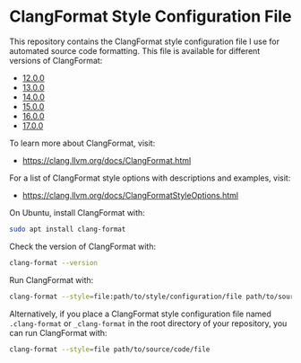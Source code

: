 # ClangFormat Style Configuration File

This repository contains the ClangFormat style configuration file I use for automated source code formatting. This file is available for different versions of ClangFormat:

- [12.0.0](12.0.0/.clang-format)
- [13.0.0](13.0.0/.clang-format)
- [14.0.0](14.0.0/.clang-format)
- [15.0.0](15.0.0/.clang-format)
- [16.0.0](16.0.0/.clang-format)
- [17.0.0](17.0.0/.clang-format)

To learn more about ClangFormat, visit:

- <https://clang.llvm.org/docs/ClangFormat.html>

For a list of ClangFormat style options with descriptions and examples, visit:

- <https://clang.llvm.org/docs/ClangFormatStyleOptions.html>

On Ubuntu, install ClangFormat with:

```BASH
sudo apt install clang-format
```

Check the version of ClangFormat with:

```BASH
clang-format --version
```

Run ClangFormat with:

```BASH
clang-format --style=file:path/to/style/configuration/file path/to/source/code/file
```

Alternatively, if you place a ClangFormat style configuration file named `.clang-format` or `_clang-format` in the root directory of your repository, you can run ClangFormat with:

```BASH
clang-format --style=file path/to/source/code/file
```
